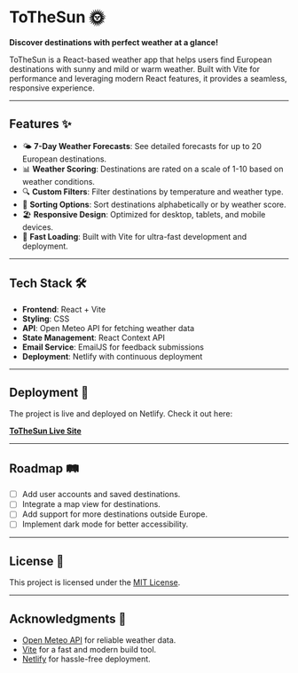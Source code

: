 # **ToTheSun** 🌞  
**Discover destinations with perfect weather at a glance!**

ToTheSun is a React-based weather app that helps users find European destinations with sunny and mild or warm weather. Built with Vite for performance and leveraging modern React features, it provides a seamless, responsive experience.

---

## **Features** ✨

- 🌤 **7-Day Weather Forecasts**: See detailed forecasts for up to 20 European destinations.
- 📊 **Weather Scoring**: Destinations are rated on a scale of 1-10 based on weather conditions.
- 🔍 **Custom Filters**: Filter destinations by temperature and weather type.
- 🔄 **Sorting Options**: Sort destinations alphabetically or by weather score.
- 🏖 **Responsive Design**: Optimized for desktop, tablets, and mobile devices.
- 🚀 **Fast Loading**: Built with Vite for ultra-fast development and deployment.

---

## **Tech Stack** 🛠

- **Frontend**: React + Vite
- **Styling**: CSS
- **API**: Open Meteo API for fetching weather data
- **State Management**: React Context API
- **Email Service**: EmailJS for feedback submissions
- **Deployment**: Netlify with continuous deployment

---

## **Deployment** 🚀

The project is live and deployed on Netlify. Check it out here:

[**ToTheSun Live Site**](https://tothesun.netlify.app)

---

## **Roadmap** 🛤

- [ ] Add user accounts and saved destinations.
- [ ] Integrate a map view for destinations.
- [ ] Add support for more destinations outside Europe.
- [ ] Implement dark mode for better accessibility.

---

## **License** 📄

This project is licensed under the [MIT License](./LICENSE.md).

---

## **Acknowledgments** 🙏

- [Open Meteo API](https://open-meteo.com/) for reliable weather data.
- [Vite](https://vitejs.dev/) for a fast and modern build tool.
- [Netlify](https://www.netlify.com/) for hassle-free deployment.